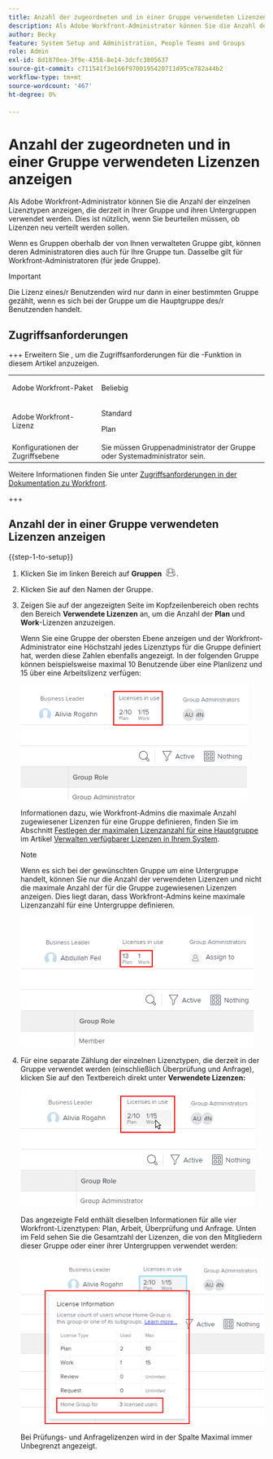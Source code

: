 ```yaml
---
title: Anzahl der zugeordneten und in einer Gruppe verwendeten Lizenzen anzeigen
description: Als Adobe Workfront-Administrator können Sie die Anzahl der einzelnen Lizenztypen anzeigen, die derzeit in Ihrer Gruppe und ihren Untergruppen verwendet werden. Dies ist nützlich, wenn Sie beurteilen müssen, ob Lizenzen neu verteilt werden sollen.
author: Becky
feature: System Setup and Administration, People Teams and Groups
role: Admin
exl-id: 8d1870ea-3f9e-4358-8e14-3dcfc3805637
source-git-commit: c711541f3e166f9700195420711d95ce782a44b2
workflow-type: tm+mt
source-wordcount: '467'
ht-degree: 0%

---
```


# Anzahl der zugeordneten und in einer Gruppe verwendeten Lizenzen anzeigen

Als Adobe Workfront-Administrator können Sie die Anzahl der einzelnen Lizenztypen anzeigen, die derzeit in Ihrer Gruppe und ihren Untergruppen verwendet werden. Dies ist nützlich, wenn Sie beurteilen müssen, ob Lizenzen neu verteilt werden sollen.

Wenn es Gruppen oberhalb der von Ihnen verwalteten Gruppe gibt, können deren Administratoren dies auch für Ihre Gruppe tun. Dasselbe gilt für Workfront-Administratoren (für jede Gruppe).

>[!IMPORTANT]
>
>Die Lizenz eines/r Benutzenden wird nur dann in einer bestimmten Gruppe gezählt, wenn es sich bei der Gruppe um die Hauptgruppe des/r Benutzenden handelt.

## Zugriffsanforderungen

+++ Erweitern Sie , um die Zugriffsanforderungen für die -Funktion in diesem Artikel anzuzeigen.

<table style="table-layout:auto"> 
 <col> 
 <col> 
 <tbody> 
  <tr> 
   <td>Adobe Workfront-Paket</td> 
   <td><p>Beliebig</p></td> 
  </tr> 
  <tr> 
   <td>Adobe Workfront-Lizenz</td> 
   <td><p>Standard</p>
       <p>Plan</p></td>
  </tr>
  <tr> 
   <td>Konfigurationen der Zugriffsebene</td> 
   <td>Sie müssen Gruppenadministrator der Gruppe oder Systemadministrator sein.</td>
  </tr>
 </tbody> 
</table>

Weitere Informationen finden Sie unter [Zugriffsanforderungen in der Dokumentation zu Workfront](/help/quicksilver/administration-and-setup/add-users/access-levels-and-object-permissions/access-level-requirements-in-documentation.md).

+++

## Anzahl der in einer Gruppe verwendeten Lizenzen anzeigen

{{step-1-to-setup}}

1. Klicken Sie im linken Bereich auf **Gruppen** ![Gruppen](assets/groups-icon.png).

1. Klicken Sie auf den Namen der Gruppe.
1. Zeigen Sie auf der angezeigten Seite im Kopfzeilenbereich oben rechts den Bereich **Verwendete Lizenzen** an, um die Anzahl der **Plan** und **Work**-Lizenzen anzuzeigen.

   Wenn Sie eine Gruppe der obersten Ebene anzeigen und der Workfront-Administrator eine Höchstzahl jedes Lizenztyps für die Gruppe definiert hat, werden diese Zahlen ebenfalls angezeigt. In der folgenden Gruppe können beispielsweise maximal 10 Benutzende über eine Planlizenz und 15 über eine Arbeitslizenz verfügen:

   ![Zugeordnete Lizenzen](assets/licenses-used-allocated.png)

   Informationen dazu, wie Workfront-Admins die maximale Anzahl zugewiesener Lizenzen für eine Gruppe definieren, finden Sie im Abschnitt [Festlegen der maximalen Lizenzanzahl für eine Hauptgruppe](../../../administration-and-setup/get-started-wf-administration/manage-available-licenses-in-your-system.md#set) im Artikel [Verwalten verfügbarer Lizenzen in Ihrem System](../../../administration-and-setup/get-started-wf-administration/manage-available-licenses-in-your-system.md).

   >[!NOTE]
   >
   >Wenn es sich bei der gewünschten Gruppe um eine Untergruppe handelt, können Sie nur die Anzahl der verwendeten Lizenzen und nicht die maximale Anzahl der für die Gruppe zugewiesenen Lizenzen anzeigen. Dies liegt daran, dass Workfront-Admins keine maximale Lizenzanzahl für eine Untergruppe definieren.
   >
   >![Verwendete Lizenzen in Untergruppe](assets/subgroup-used-licenses-only.png)
   >

1. Für eine separate Zählung der einzelnen Lizenztypen, die derzeit in der Gruppe verwendet werden (einschließlich Überprüfung und Anfrage), klicken Sie auf den Textbereich direkt unter **Verwendete Lizenzen:**

   ![Hier klicken, um mehr zu sehen](assets/click-text-to-see-more.png)

   Das angezeigte Feld enthält dieselben Informationen für alle vier Workfront-Lizenztypen: Plan, Arbeit, Überprüfung und Anfrage. Unten im Feld sehen Sie die Gesamtzahl der Lizenzen, die von den Mitgliedern dieser Gruppe oder einer ihrer Untergruppen verwendet werden:

   ![Weitere Lizenzinformationen](assets/more-license-info.png)

   Bei Prüfungs- und Anfragelizenzen wird in der Spalte Maximal immer Unbegrenzt angezeigt.
